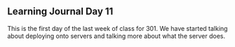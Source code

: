 ## Learning Journal Day 11

This is the first day of the last week of class for 301.  We have started talking about deploying onto servers and talking more
about what the server does.  
